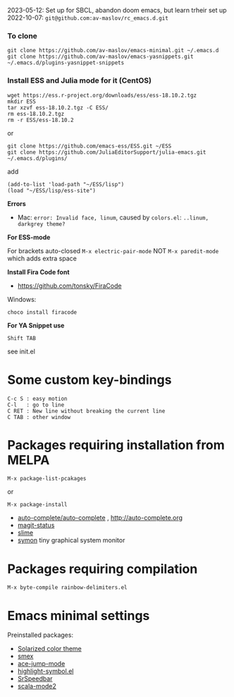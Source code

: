 
2023-05-12: Set up for SBCL, abandon doom emacs, but learn trheir set up 
2022-10-07: `git@github.com:av-maslov/rc_emacs.d.git`


### To clone

```
git clone https://github.com/av-maslov/emacs-minimal.git ~/.emacs.d
git clone https://github.com/av-maslov/emacs-yasnippets.git ~/.emacs.d/plugins-yasnippet-snippets
```

### Install ESS and Julia mode for it (CentOS)

```
wget https://ess.r-project.org/downloads/ess/ess-18.10.2.tgz
mkdir ESS
tar xzvf ess-18.10.2.tgz -C ESS/
rm ess-18.10.2.tgz
rm -r ESS/ess-18.10.2
```

or

```
git clone https://github.com/emacs-ess/ESS.git ~/ESS
git clone https://github.com/JuliaEditorSupport/julia-emacs.git ~/.emacs.d/plugins/
```

add 

```
(add-to-list 'load-path "~/ESS/lisp")
(load "~/ESS/lisp/ess-site")
```

**Errors**

- Mac: `error: Invalid face, linum`, caused by `colors.el`: `..linum, darkgrey theme?`

**For ESS-mode**

For brackets auto-closed ```M-x electric-pair-mode``` NOT `M-x paredit-mode` which adds extra space

**Install Fira Code font**

- https://github.com/tonsky/FiraCode

Windows: 

```
choco install firacode
```

**For YA Snippet use** 
```
Shift TAB
```
see init.el 

# Some custom key-bindings

```
C-c S : easy motion 
C-l   : go to line
C RET : New line without breaking the current line
C TAB : other window 
```

# Packages requiring installation from MELPA

```
M-x package-list-pcakages
```
or
```
M-x package-install
```

- [auto-complete/auto-complete](https://github.com/auto-complete/auto-complete) , http://auto-complete.org
- [magit-status](http://magit.vc/)
- [slime](https://common-lisp.net/project/slime/)
- [symon](https://melpa.org/?utm_source=dlvr.it&utm_medium=twitter#/symon) tiny graphical system monitor


# Packages requiring compilation

```
M-x byte-compile rainbow-delimiters.el 
```


# Emacs minimal settings

Preinstalled packages:  

- [Solarized color theme](https://github.com/sellout/emacs-color-theme-solarized)
- [smex](https://github.com/nonsequitur/smex/)
- [ace-jump-mode](https://github.com/winterTTr/ace-jump-mode)
- [highlight-symbol.el](https://github.com/nschum/highlight-symbol.el)
- [SrSpeedbar](http://www.emacswiki.org/emacs/SrSpeedbar)
- [scala-mode2](https://github.com/hvesalai/scala-mode2)


